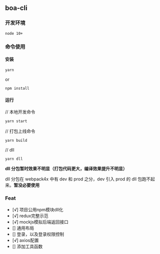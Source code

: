 ## boa-cli

### 开发环境

`node 10+`

### 命令使用

#### 安装

``` bash
yarn
```

or

``` bash
npm install
```

#### 运行

// 本地开发命令

``` bash
yarn start
```

// 打包上线命令

``` bash
yarn build
```

// dll

``` bash
yarn dll
```

**dll 分包暂时效果不明显（打包代码更大，编译效果提升不明显）**

dll 分包在 webpack4x 中有 dev 和 prod 之分，dev 引入 prod 的 dll 包跑不起来。**暂没必要使用**

### Feat

- [√] 项目公用npm模块dll化
- [√] redux完整示范
- [√] mockjs模拟后端返回接口
- [] 通用布局
- [] 登录，以及登录权限控制
- [√] axios配置
- [] 添加工具函数
